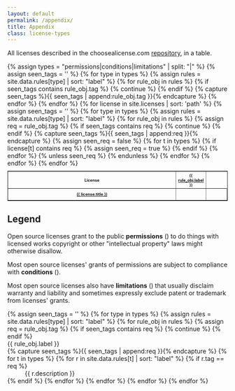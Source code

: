 ```yaml
---
layout: default
permalink: /appendix/
title: Appendix
class: license-types
---
```


All licenses described in the choosealicense.com [repository](https://github.com/github/choosealicense.com), in a table.

<table border style="font-size: xx-small">
{% assign types = "permissions|conditions|limitations" | split: "|" %}
<tr>
  <th scope="col" style="text-align: center">License</th>
  {% assign seen_tags = '' %}
  {% for type in types %}
    {% assign rules = site.data.rules[type] | sort: "label" %}
    {% for rule_obj in rules %}
      {% if seen_tags contains rule_obj.tag %}
        {% continue %}
      {% endif %}
      {% capture seen_tags %}{{ seen_tags | append:rule_obj.tag }}{% endcapture %}
      <th scope="col" style="text-align: center; width:7%"><a href="#{{ rule_obj.tag }}">{{ rule_obj.label }}</a></th>
    {% endfor %}
  {% endfor %}
</tr>
{% for license in site.licenses | sort: 'path' %}
  <tr style="height: 3em"><th scope="row"><a href="{{ license.id }}">{{ license.title }}</a></th>
  {% assign seen_tags = '' %}
  {% for type in types %}
    {% assign rules = site.data.rules[type] | sort: "label" %}
    {% for rule_obj in rules %}
      {% assign req = rule_obj.tag %}
      {% if seen_tags contains req %}
        {% continue %}
      {% endif %}
      {% capture seen_tags %}{{ seen_tags | append:req }}{% endcapture %}
      {% assign seen_req = false %}
      {% for t in types %}
        {% if license[t] contains req %}
          <td class="license-{{ t }}" style="text-align:center">
            <span class="{{ req }}">
              <span class="license-sprite {{ req }}"></span>
            </span>
          </td>
          {% assign seen_req = true %}
        {% endif %}
      {% endfor %}
      {% unless seen_req %}
        <td></td>
      {% endunless %}
    {% endfor %}
  {% endfor %}
  </tr>
{% endfor %}
</table>

## Legend

<p>Open source licenses grant to the public <b>permissions</b> (<span class="license-permissions"><span class="license-sprite"></span></span>) to do things with licensed works copyright or other "intellectual property" laws might otherwise disallow.</p>

<p>Most open source licenses' grants of permissions are subject to compliance with <b>conditions</b> (<span class="license-conditions"><span class="license-sprite"></span></span>).</p>

<p>Most open source licenses also have <b>limitations</b> (<span class="license-limitations"><span class="license-sprite"></span></span>) that usually disclaim warranty and liability and sometimes expressly exclude patent or trademark from licenses' grants.</p>

<dl>
{% assign seen_tags = '' %}
{% for type in types %}
  {% assign rules = site.data.rules[type] | sort: "label" %}
  {% for rule_obj in rules %}
    {% assign req = rule_obj.tag %}
    {% if seen_tags contains req %}
      {% continue %}
    {% endif %}
    <dt id="{{ req }}">{{ rule_obj.label }}</dt>
    {% capture seen_tags %}{{ seen_tags | append:req }}{% endcapture %}
    {% for t in types %}
      {% for r in site.data.rules[t] | sort: "label" %}
        {% if r.tag == req %}
          <dd class="license-{{t}}"><span class="license-sprite"></span> {{ r.description }}</dd>
        {% endif %}
      {% endfor %}
    {% endfor %}
  {% endfor %}
{% endfor %}
</dl>
